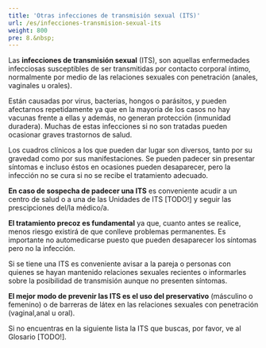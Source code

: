 ```yaml
---
title: 'Otras infecciones de transmisión sexual (ITS)'
url: /es/infecciones-transmision-sexual-its
weight: 800
pre: 8.&nbsp;
---
```


Las **infecciones de transmisión sexual** (ITS), son aquellas enfermedades infecciosas susceptibles de ser transmitidas por contacto corporal íntimo, normalmente por medio de las relaciones sexuales con penetración (anales, vaginales u orales).

Están causadas por virus, bacterias, hongos o parásitos, y pueden afectarnos repetidamente ya que en la mayoría de los casos no hay vacunas frente a ellas y además, no generan protección (inmunidad duradera). Muchas de estas infecciones si no son tratadas pueden ocasionar graves trastornos de salud.

Los cuadros clínicos a los que pueden dar lugar son diversos, tanto por su gravedad como por sus manifestaciones. Se pueden padecer sin presentar síntomas e incluso éstos en ocasiones pueden desaparecer, pero la infección no se cura si no se recibe el tratamiento adecuado.

**En caso de sospecha de padecer una ITS** es conveniente acudir a un centro de salud o a una de las Unidades de ITS [TODO!] y seguir las prescipciones del/la médico/a.

**El tratamiento precoz es fundamental** ya que, cuanto antes se realice, menos riesgo existirá de que conlleve problemas permanentes. Es importante no automedicarse puesto que pueden desaparecer los síntomas pero no la infección.

Si se tiene una ITS es conveniente avisar a la pareja o personas con quienes se hayan mantenido relaciones sexuales recientes o informarles sobre la posibilidad de transmisión aunque no presenten síntomas.

**El mejor modo de prevenir las ITS es el uso del preservativo** (másculino o femenino) o de barreras de látex en las relaciones sexuales con penetración (vaginal,anal u oral).

Si no encuentras en la siguiente lista la ITS que buscas, por favor, ve al Glosario [TODO!].